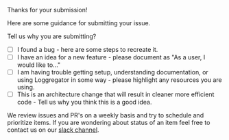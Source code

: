 Thanks for your submission!

Here are some guidance for submitting your issue.

Tell us why you are submitting?

- [ ] I found a bug - here are some steps to recreate it.
- [ ] I have an idea for a new feature - please document as "As a user, I would
like to..."
- [ ] I am having trouble getting setup, understanding documentation, or using
Loggregator in some way - please highlight any resources you are using.
- [ ] This is an architecture change that will result in cleaner more efficient
code - Tell us why you think this is a good idea.

We review issues and PR's on a weekly basis and try to schedule and prioritize
items. If you are wondering about status of an item feel free to contact us on
our [slack channel](https://cloudfoundry.slack.com/messages/C02HCCXV5).
